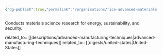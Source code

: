```yaml
---
{"dg-publish":true,"permalink":"/organisations/rice-advanced-materials-institute-rami/","title":"Rice Advanced Materials Institute (RAMI)"}
---
```



Conducts materials science research for energy, sustainability, and security.

related_to:: [[descriptions/advanced-manufacturing-techniques\|advanced-manufacturing-techniques]]
related_to:: [[digests/united-states\|United-States]]
